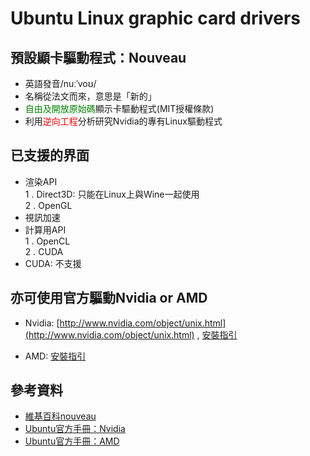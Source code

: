 # Ubuntu Linux graphic card drivers

## 預設顯卡驅動程式：Nouveau
* 英語發音/nuːˈvoʊ/
* 名稱從法文而來，意思是「新的」
* <font color = green>自由及開放原始碼</font>顯示卡驅動程式(MIT授權條款)
* 利用<font color= red>逆向工程</font>分析研究Nvidia的專有Linux驅動程式
## 已支援的界面
* 渲染API <br>
1 . Direct3D: 只能在Linux上與Wine一起使用 <br>
2 . OpenGL <br>
* 視訊加速
* 計算用API <br>
1 . OpenCL <br>
2 . CUDA
* CUDA: 不支援

## 亦可使用官方驅動Nvidia or AMD

* Nvidia: [http://www.nvidia.com/object/unix.html](http://www.nvidia.com/object/unix.html) , [安裝指引](https://help.ubuntu.com/community/BinaryDriverHowto/Nvidia) 

* AMD: [安裝指引](https://help.ubuntu.com/community/RadeonDriver) 

## 參考資料
* [維基百科nouveau](http://zh.wikipedia.org/wiki/Nouveau)
* [Ubuntu官方手冊：Nvidia](https://help.ubuntu.com/community/BinaryDriverHowto/Nvidia) 
* [Ubuntu官方手冊：AMD](https://help.ubuntu.com/community/BinaryDriverHowto/AMD) 




